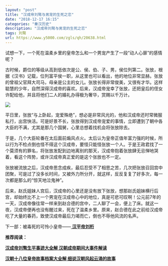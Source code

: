 ```yaml
---
layout: "post"
title: "汉成帝刘骜与男宠的生死之恋"
date: "2018-12-17 16:15"
categories: "秦汉历史"
description: "汉成帝刘骜与男宠的生死之恋"
tags: 刘骜
url: https://www.y5000.com/zgls/qh/20638.html
---
```






试想一下，一个死在温柔乡里的皇帝怎么和一个男宠产生了一段“动人心扉”的感情呢？

古时候，爵位的等级从高到低依次是公、侯、伯、子、男，侯位列第二。张放，根据《汉书》记载，位列富平侯一职，从这里也可以看出，他的地位非常显赫。张放的曾祖父官拜大司马，母亲是公主的女儿。张放长得非常俊美，又很有才华。这样聪慧的少年，自然深得汉成帝的喜欢。后来，汉成帝宠幸了张放，还把皇后的侄女许配给他，并且将他们二人的婚礼办得极为奢华，赏赐以千万计。

![](https://img.y5000.com/uploads/allimg/170502/8-1F5021G43b27.jpg)

平日里，张放“与上卧起，宠爱殊绝”，想必是非常风光的，他和汉成帝还时常微服私行，出宫快活。可是好景不长，张放得到汉成帝宠爱的事情，立即遭到了朝中各大臣的不满，尤其是那几个国舅，心里总想着找机会将张放除去。

于是，几个大臣轮番在太后面前煽风点火。太后认为皇帝正值年富力强的时候，所以行为不检点倒也怪不得这个汉成帝，要怪只能怪张放一个人。于是王政君找了一个莫须有的罪名，将张放发配到边地离别的那天，汉成帝抱着张放肆无忌惮地哭着，看这个阵势，或许汉成帝真正爱的是这个张放也不一定。

张放被流放之后，汉成帝思念成疾，最后忍受不了相思之苦，几次把张放召回宫中团聚，可是过了没多长时间，又被外力所分开，就这样，反反复复了好多次，每一次都是那么的“惊天地泣鬼神”。

后来，赵氏姐妹人宫后，汉成帝的心里还是没有放下张放，想那赵氏姐妹横行后宫，却始终比不上一个男宠在汉成帝心中的地位，真是可悲可叹啊！公元前7年的一天，汉成帝像往常一样来到赵合德的宫中，二人聊了一会，便上了床。就这一夜，汉成帝便再也没有醒过来，死在了温柔乡里。原来，赵合德在此之前给汉成帝吃了大量的春药，致使汉成帝最后力竭而亡，倒也不辱他风流的名声。

下一部：被毒死的可怜小皇帝——[ **汉平帝刘桁**](https://www.y5000.com/zgls/qh/20651.html)

**推荐阅读：**

[**汉成帝刘骜生平事迹大全解 汉朝成帝期间大事件解读**](https://www.y5000.com/zgls/qh/20641.html)

[**汉朝十八位皇帝故事档案大全解 细说汉朝风起云涌的故事**](https://www.y5000.com/zgls/qh/21041.html)
